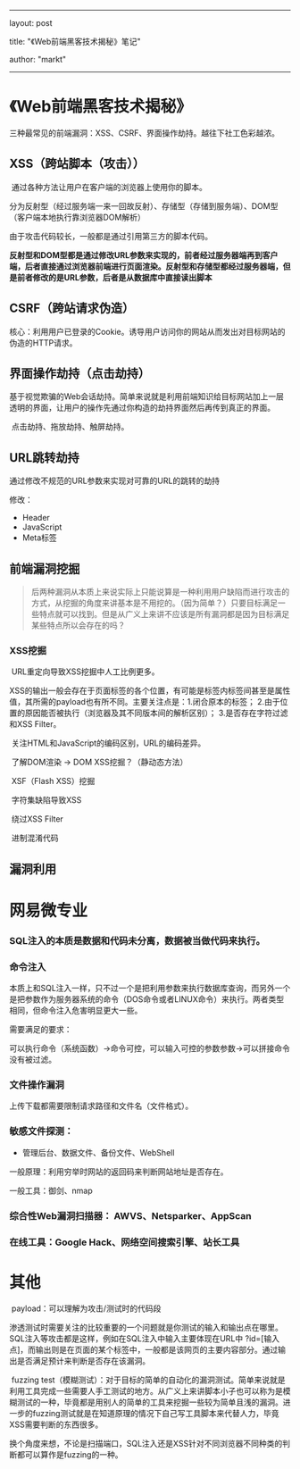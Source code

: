 ﻿---

layout: post

title: "《Web前端黑客技术揭秘》笔记"

author: "markt"

---

# 《Web前端黑客技术揭秘》

三种最常见的前端漏洞：XSS、CSRF、界面操作劫持。越往下社工色彩越浓。

## 	            	XSS（跨站脚本（攻击））

​	通过各种方法让用户在客户端的浏览器上使用你的脚本。

分为反射型（经过服务端一来一回故反射）、存储型（存储到服务端）、DOM型（客户端本地执行靠浏览器DOM解析）

由于攻击代码较长，一般都是通过引用第三方的脚本代码。

**反射型和DOM型都是通过修改URL参数来实现的，前者经过服务器端再到客户端，后者直接通过浏览器前端进行页面渲染。反射型和存储型都经过服务器端，但是前者修改的是URL参数，后者是从数据库中直接读出脚本**

## CSRF（跨站请求伪造）

​	核心：利用用户已登录的Cookie。诱导用户访问你的网站从而发出对目标网站的伪造的HTTP请求。



## 界面操作劫持（点击劫持）

​	基于视觉欺骗的Web会话劫持。简单来说就是利用前端知识给目标网站加上一层透明的界面，让用户的操作先通过你构造的劫持界面然后再传到真正的界面。

​	点击劫持、拖放劫持、触屏劫持。

## URL跳转劫持

通过修改不规范的URL参数来实现对可靠的URL的跳转的劫持

修改：

- Header
- JavaScript
- Meta标签

## 前端漏洞挖掘

> 后两种漏洞从本质上来说实际上只能说算是一种利用用户缺陷而进行攻击的方式，从挖掘的角度来讲基本是不用挖的。（因为简单？）只要目标满足一些特点就可以找到。但是从广义上来讲不应该是所有漏洞都是因为目标满足某些特点所以会存在的吗？

###           XSS挖掘

​	URL重定向导致XSS挖掘中人工比例更多。

​	XSS的输出一般会存在于页面标签的各个位置，有可能是标签内标签间甚至是属性值，其所需的payload也有所不同。主要关注点是：1.闭合原本的标签； 2.由于位置的原因能否被执行（浏览器及其不同版本间的解析区别）； 3.是否存在字符过滤和XSS Filter。

​	关注HTML和JavaScript的编码区别，URL的编码差异。

​	了解DOM渲染 → DOM XSS挖掘？（静动态方法）

​	XSF（Flash XSS）挖掘

​	字符集缺陷导致XSS

​	绕过XSS Filter

​	进制混淆代码

## 漏洞利用

 	

# 网易微专业

### SQL注入的本质是数据和代码未分离，数据被当做代码来执行。

### 命令注入

本质上和SQL注入一样，只不过一个是把利用参数来执行数据库查询，而另外一个是把参数作为服务器系统的命令（DOS命令或者LINUX命令）来执行。两者类型相同，但命令注入危害明显更大一些。

需要满足的要求：

可以执行命令（系统函数）→命令可控，可以输入可控的参数参数→可以拼接命令没有被过滤。

### 文件操作漏洞

上传下载都需要限制请求路径和文件名（文件格式）。

### 敏感文件探测：

- 管理后台、数据文件、备份文件、WebShell

一般原理：利用穷举时网站的返回码来判断网站地址是否存在。

一般工具：御剑、nmap

### 综合性Web漏洞扫描器： AWVS、Netsparker、AppScan

### 在线工具：Google Hack、网络空间搜索引擎、站长工具





# 其他

​	payload：可以理解为攻击/测试时的代码段

​	渗透测试时需要关注的比较重要的一个问题就是你测试的输入和输出点在哪里。SQL注入等攻击都是这样，例如在SQL注入中输入主要体现在URL中 ?id=[输入点]，而输出则是在页面的某个标签中，一般都是该网页的主要内容部分。通过输出是否满足预计来判断是否存在该漏洞。

​	fuzzing test（模糊测试）：对于目标的简单的自动化的漏洞测试。简单来说就是利用工具完成一些需要人手工测试的地方。从广义上来讲脚本小子也可以称为是模糊测试的一种，毕竟都是用别人的简单的工具来挖掘一些较为简单且浅的漏洞。进一步的fuzzing测试就是在知道原理的情况下自己写工具脚本来代替人力，毕竟XSS需要判断的东西很多。

​	换个角度来想，不论是扫描端口，SQL注入还是XSS针对不同浏览器不同种类的判断都可以算作是fuzzing的一种。

